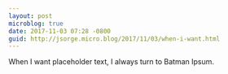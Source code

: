 ```yaml
---
layout: post
microblog: true
date: 2017-11-03 07:28 -0800
guid: http://jsorge.micro.blog/2017/11/03/when-i-want.html
---
```

When I want placeholder text, I always turn to Batman Ipsum.
